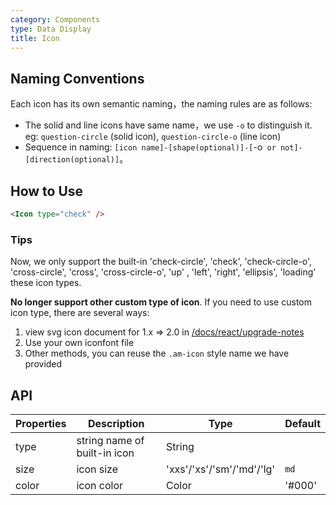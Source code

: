```yaml
---
category: Components
type: Data Display
title: Icon
---
```


## Naming Conventions

Each icon has its own semantic naming，the naming rules are as follows:

- The solid and line icons have same name，we use `-o` to distinguish it. eg: `question-circle` (solid icon), `question-circle-o` (line icon)
- Sequence in naming: `[icon name]-[shape(optional)]-[`-o` or not]-[direction(optional)]`。

## How to Use

```html
<Icon type="check" />
```

### Tips

Now, we only support the built-in 'check-circle', 'check', 'check-circle-o', 'cross-circle', 'cross', 'cross-circle-o', 'up' , 'left', 'right', 'ellipsis', 'loading' these icon types.

**No longer support other custom type of icon**. If you need to use custom icon type, there are several ways:

1. view svg icon document for 1.x => 2.0 in [/docs/react/upgrade-notes](/docs/react/upgrade-notes#1.x-=>-2.0)
2. Use your own iconfont file
3. Other methods, you can reuse the `.am-icon` style name we have provided

## API

| Properties        | Description           | Type            | Default       |
|------------|----------------|----------------|--------------|
| type    |   string name of built-in icon   | String   |
| size    |   icon size     | 'xxs'/'xs'/'sm'/'md'/'lg'  | `md` |
| color   | icon color  | Color | '#000' |
